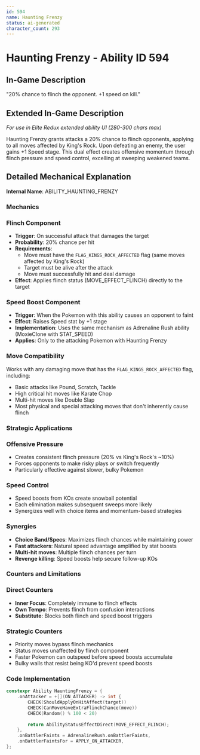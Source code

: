 ```yaml
---
id: 594
name: Haunting Frenzy
status: ai-generated
character_count: 293
---
```


# Haunting Frenzy - Ability ID 594

## In-Game Description
"20% chance to flinch the opponent. +1 speed on kill."

## Extended In-Game Description
*For use in Elite Redux extended ability UI (280-300 chars max)*

Haunting Frenzy grants attacks a 20% chance to flinch opponents, applying to all moves affected by King's Rock. Upon defeating an enemy, the user gains +1 Speed stage. This dual effect creates offensive momentum through flinch pressure and speed control, excelling at sweeping weakened teams.

## Detailed Mechanical Explanation

**Internal Name**: ABILITY_HAUNTING_FRENZY

### Mechanics

### Flinch Component
- **Trigger**: On successful attack that damages the target
- **Probability**: 20% chance per hit
- **Requirements**: 
  - Move must have the `FLAG_KINGS_ROCK_AFFECTED` flag (same moves affected by King's Rock)
  - Target must be alive after the attack
  - Move must successfully hit and deal damage
- **Effect**: Applies flinch status (MOVE_EFFECT_FLINCH) directly to the target

### Speed Boost Component  
- **Trigger**: When the Pokemon with this ability causes an opponent to faint
- **Effect**: Raises Speed stat by +1 stage
- **Implementation**: Uses the same mechanism as Adrenaline Rush ability (MoxieClone with STAT_SPEED)
- **Applies**: Only to the attacking Pokemon with Haunting Frenzy

### Move Compatibility
Works with any damaging move that has the `FLAG_KINGS_ROCK_AFFECTED` flag, including:
- Basic attacks like Pound, Scratch, Tackle
- High critical hit moves like Karate Chop
- Multi-hit moves like Double Slap
- Most physical and special attacking moves that don't inherently cause flinch

### Strategic Applications

### Offensive Pressure
- Creates consistent flinch pressure (20% vs King's Rock's ~10%)
- Forces opponents to make risky plays or switch frequently
- Particularly effective against slower, bulky Pokemon

### Speed Control
- Speed boosts from KOs create snowball potential
- Each elimination makes subsequent sweeps more likely
- Synergizes well with choice items and momentum-based strategies

### Synergies
- **Choice Band/Specs**: Maximizes flinch chances while maintaining power
- **Fast attackers**: Natural speed advantage amplified by stat boosts
- **Multi-hit moves**: Multiple flinch chances per turn
- **Revenge killing**: Speed boosts help secure follow-up KOs

### Counters and Limitations

### Direct Counters
- **Inner Focus**: Completely immune to flinch effects
- **Own Tempo**: Prevents flinch from confusion interactions
- **Substitute**: Blocks both flinch and speed boost triggers

### Strategic Counters  
- Priority moves bypass flinch mechanics
- Status moves unaffected by flinch component
- Faster Pokemon can outspeed before speed boosts accumulate
- Bulky walls that resist being KO'd prevent speed boosts

### Code Implementation
```cpp
constexpr Ability HauntingFrenzy = {
    .onAttacker = +[](ON_ATTACKER) -> int {
        CHECK(ShouldApplyOnHitAffect(target))
        CHECK(CanMoveHaveExtraFlinchChance(move))
        CHECK(Random() % 100 < 20)
        
        return AbilityStatusEffectDirect(MOVE_EFFECT_FLINCH);
    },
    .onBattlerFaints = AdrenalineRush.onBattlerFaints,
    .onBattlerFaintsFor = APPLY_ON_ATTACKER,
};
```

